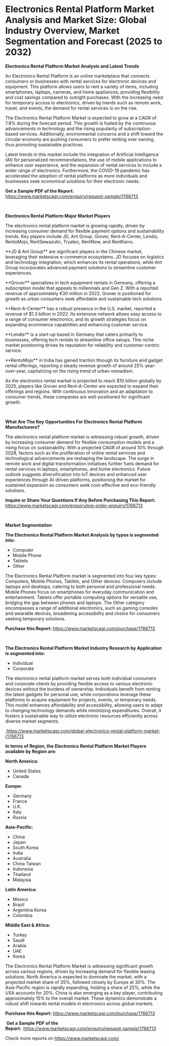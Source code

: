 <p><h1>Electronics Rental Platform Market Analysis and Market Size: Global Industry Overview, Market Segmentation and Forecast (2025 to 2032)</h1></p><p><strong>Electronics Rental Platform Market Analysis and Latest Trends</strong></p>
<p><p>An Electronics Rental Platform is an online marketplace that connects consumers or businesses with rental services for electronic devices and equipment. This platform allows users to rent a variety of items, including smartphones, laptops, cameras, and home appliances, providing flexibility and cost savings compared to outright purchases. With the increasing need for temporary access to electronics, driven by trends such as remote work, travel, and events, the demand for rental services is on the rise.</p><p>The Electronics Rental Platform Market is expected to grow at a CAGR of 7.9% during the forecast period. This growth is fueled by the continuous advancements in technology and the rising popularity of subscription-based services. Additionally, environmental concerns and a shift toward the circular economy are pushing consumers to prefer renting over owning, thus promoting sustainable practices.</p><p>Latest trends in this market include the integration of Artificial Intelligence (AI) for personalized recommendations, the use of mobile applications to enhance user experience, and the expansion of rental services to include a wider range of electronics. Furthermore, the COVID-19 pandemic has accelerated the adoption of rental platforms as more individuals and businesses seek economical solutions for their electronic needs.</p></p>
<p><strong>Get a Sample PDF of the Report:&nbsp;</strong> <a href="https://www.marketscagr.com/enquiry/request-sample/1766713?utm_campaign=3018&utm_medium=2&utm_source=Github&utm_content=ia&utm_term=11032025&utm_id=electronics-rental-platform">https://www.marketscagr.com/enquiry/request-sample/1766713</a></p>
<p>&nbsp;</p>
<p><strong>Electronics Rental Platform Major Market Players</strong></p>
<p><p>The electronics rental platform market is growing rapidly, driven by increasing consumer demand for flexible payment options and sustainability trends. Key players include JD, Ant Group, Grover, Rent-A-Center, Lendis, RentoMojo, RentSewazulin, Tryatec, RentNow, and RentKarro. </p><p>**JD & Ant Group** are significant players in the Chinese market, leveraging their extensive e-commerce ecosystems. JD focuses on logistics and technology integration, which enhances its rental operations, while Ant Group incorporates advanced payment solutions to streamline customer experiences.</p><p>**Grover** specializes in tech equipment rentals in Germany, offering a subscription model that appeals to millennials and Gen Z. With a reported revenue of approximately €30 million in 2022, Grover is positioned for growth as urban consumers seek affordable and sustainable tech solutions.</p><p>**Rent-A-Center** has a robust presence in the U.S. market, reported a revenue of $1.3 billion in 2022. Its extensive network allows easy access to a range of consumer electronics, and its growth strategies focus on expanding ecommerce capabilities and enhancing customer service.</p><p>**Lendis** is a start-up based in Germany that caters primarily to businesses, offering tech rentals to streamline office setups. This niche market positioning drives its reputation for reliability and customer-centric service.</p><p>**RentoMojo** in India has gained traction through its furniture and gadget rental offerings, reporting a steady revenue growth of around 25% year-over-year, capitalizing on the rising trend of urban nomadism.</p><p>As the electronics rental market is projected to reach $10 billion globally by 2025, players like Grover and Rent-A-Center are expected to expand their offerings and regions. With continuous innovation and an adaptation to consumer trends, these companies are well-positioned for significant growth.</p></p>
<p>&nbsp;</p>
<p><strong>What Are The Key Opportunities For Electronics Rental Platform Manufacturers?</strong></p>
<p><p>The electronics rental platform market is witnessing robust growth, driven by increasing consumer demand for flexible consumption models and a rising focus on sustainability. With a projected CAGR of around 10% through 2028, factors such as the proliferation of online rental services and technological advancements are reshaping the landscape. The surge in remote work and digital transformation initiatives further fuels demand for rental services in laptops, smartphones, and home electronics. Future outlook suggests diversification into IoT devices and enhanced user experiences through AI-driven platforms, positioning the market for sustained expansion as consumers seek cost-effective and eco-friendly solutions.</p></p>
<p><strong>Inquire or Share Your Questions If Any Before Purchasing This Report:</strong> <a href="https://www.marketscagr.com/enquiry/pre-order-enquiry/1766713?utm_campaign=3018&utm_medium=2&utm_source=Github&utm_content=ia&utm_term=11032025&utm_id=electronics-rental-platform">https://www.marketscagr.com/enquiry/pre-order-enquiry/1766713</a></p>
<p>&nbsp;</p>
<p><strong>Market Segmentation</strong></p>
<p><strong>The Electronics Rental Platform Market Analysis by types is segmented into:</strong></p>
<p><ul><li>Computer</li><li>Mobile Phone</li><li>Tablets</li><li>Other</li></ul></p>
<p><p>The Electronics Rental Platform market is segmented into four key types: Computers, Mobile Phones, Tablets, and Other devices. Computers include laptops and desktops, catering to both personal and professional needs. Mobile Phones focus on smartphones for everyday communication and entertainment. Tablets offer portable computing options for versatile use, bridging the gap between phones and laptops. The Other category encompasses a range of additional electronics, such as gaming consoles and wearable devices, broadening accessibility and choice for consumers seeking temporary solutions.</p></p>
<p><strong>Purchase this Report:&nbsp;</strong><a href="https://www.marketscagr.com/purchase/1766713?utm_campaign=3018&utm_medium=2&utm_source=Github&utm_content=ia&utm_term=11032025&utm_id=electronics-rental-platform">https://www.marketscagr.com/purchase/1766713</a></p>
<p>&nbsp;</p>
<p><strong>The Electronics Rental Platform Market Industry Research by Application is segmented into:</strong></p>
<p><ul><li>Individual</li><li>Corporate</li></ul></p>
<p><p>The electronics rental platform market serves both individual consumers and corporate clients by providing flexible access to various electronic devices without the burdens of ownership. Individuals benefit from renting the latest gadgets for personal use, while corporations leverage these platforms to acquire equipment for projects, events, or temporary needs. This model enhances affordability and accessibility, allowing users to adapt to changing technology demands while minimizing expenditures. Overall, it fosters a sustainable way to utilize electronic resources efficiently across diverse market segments.</p></p>
<p><a href="https://www.marketscagr.com/global-electronics-rental-platform-market-r1766713?utm_campaign=3018&utm_medium=2&utm_source=Github&utm_content=ia&utm_term=11032025&utm_id=electronics-rental-platform">&nbsp;https://www.marketscagr.com/global-electronics-rental-platform-market-r1766713</a></p>
<p><strong>In terms of Region, the Electronics Rental Platform Market Players available by Region are:</strong></p>
<p>
    <p> <strong> North America: </strong>
        <ul>
            <li>United States</li>
            <li>Canada</li>
        </ul>
        </p> 
    <p> <strong> Europe: </strong>
        <ul>
            <li>Germany</li>
            <li>France</li>
            <li>U.K.</li>
            <li>Italy</li>
            <li>Russia</li>
        </ul>
        </p> 
    <p> <strong> Asia-Pacific: </strong>
        <ul>
            <li>China</li>
            <li>Japan</li>
            <li>South Korea</li>
            <li>India</li>
            <li>Australia</li>
            <li>China Taiwan</li>
            <li>Indonesia</li>
            <li>Thailand</li>
            <li>Malaysia</li>
        </ul>
        </p> 
    <p> <strong> Latin America: </strong>
        <ul>
            <li>Mexico</li>
            <li>Brazil</li>
            <li>Argentina Korea</li>
            <li>Colombia</li>
        </ul>
        </p> 
    <p> <strong> Middle East & Africa: </strong>
        <ul>
            <li>Turkey</li>
            <li>Saudi</li>
            <li>Arabia</li>
            <li>UAE</li>
            <li>Korea</li>
        </ul>
    </p>
    </p>
<p><p>The Electronics Rental Platform Market is witnessing significant growth across various regions, driven by increasing demand for flexible leasing solutions. North America is expected to dominate the market, with a projected market share of 35%, followed closely by Europe at 30%. The Asia-Pacific region is rapidly expanding, holding a share of 25%, while the USA accounts for 20%. China is also emerging as a key player, contributing approximately 15% to the overall market. These dynamics demonstrate a robust shift towards rental models in electronics across global markets.</p></p>
<p><strong>Purchase this Report: </strong><a href="https://www.marketscagr.com/purchase/1766713?utm_campaign=3018&utm_medium=2&utm_source=Github&utm_content=ia&utm_term=11032025&utm_id=electronics-rental-platform">https://www.marketscagr.com/purchase/1766713</a></p>
<p>&nbsp;<strong>Get a Sample PDF of the Report:&nbsp;&nbsp;</strong><a href="https://www.marketscagr.com/enquiry/request-sample/1766713?utm_campaign=3018&utm_medium=2&utm_source=Github&utm_content=ia&utm_term=11032025&utm_id=electronics-rental-platform">https://www.marketscagr.com/enquiry/request-sample/1766713</a></p>
<p><strong></strong></p>
<p>Check more reports on <a href="https://www.marketscagr.com/?utm_campaign=3018&utm_medium=2&utm_source=Github&utm_content=ia&utm_term=11032025&utm_id=electronics-rental-platform">https://www.marketscagr.com/</a></p>